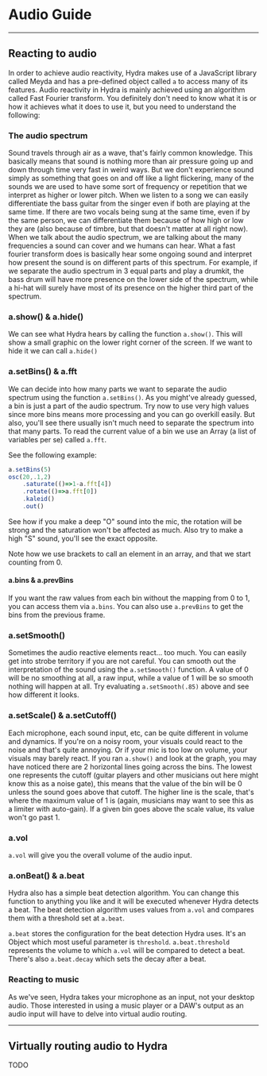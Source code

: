 # Audio Guide
---

## Reacting to audio

In order to achieve audio reactivity, Hydra makes use of a JavaScript library called Meyda and has a pre-defined object called `a` to access many of its features. Audio reactivity in Hydra is mainly achieved using an algorithm called Fast Fourier transform. You definitely don't need to know what it is or how it achieves what it does to use it, but you need to understand the following:

### The audio spectrum

Sound travels through air as a wave, that's fairly common knowledge. This basically means that sound is nothing more than air pressure going up and down through time very fast in weird ways. But we don't experience sound simply as something that goes on and off like a light flickering, many of the sounds we are used to have some sort of frequency or repetition that we interpret as higher or lower pitch. 
When we listen to a song we can easily differentiate the bass guitar from the singer even if both are playing at the same time. If there are two vocals being sung at the same time, even if by the same person, we can differentiate them because of how high or low they are (also because of timbre, but that doesn't matter at all right now).
When we talk about the audio spectrum, we are talking about the many frequencies a sound can cover and we humans can hear.
What a fast fourier transform does is basically hear some ongoing sound and interpret how present the sound is on different parts of this spectrum. For example, if we separate the audio spectrum in 3 equal parts and play a drumkit, the bass drum will have more presence on the lower side of the spectrum, while a hi-hat will surely have most of its presence on the higher third part of the spectrum.

### a.show() & a.hide()

We can see what Hydra hears by calling the function `a.show()`. This will show a small graphic on the lower right corner of the screen. If we want to hide it we can call `a.hide()`

### a.setBins() & a.fft 

We can decide into how many parts we want to separate the audio spectrum using the function `a.setBins()`. As you might've already guessed, a bin is just a part of the audio spectrum. Try now to use very high values since more bins means more processing and you can go overkill easily. But also, you'll see there usually isn't much need to separate the spectrum into that many parts.
To read the current value of a bin we use an Array (a list of variables per se) called `a.fft`.

See the following example:

```javascript
a.setBins(5)
osc(20,.1,2)
	.saturate(()=>1-a.fft[4])
	.rotate(()=>a.fft[0])
	.kaleid()
	.out()
```

See how if you make a deep "O" sound into the mic, the rotation will be strong and the saturation won't be affected as much. Also try to make a high "S" sound, you'll see the exact opposite.

Note how we use brackets to call an element in an array, and that we start counting from 0.

#### a.bins & a.prevBins

If you want the raw values from each bin without the mapping from 0 to 1, you can access them via  `a.bins`. You can also use `a.prevBins` to get the bins from the previous frame.

### a.setSmooth()

Sometimes the audio reactive elements react... too much. You can easily get into strobe territory if you are not careful. You can smooth out the interpretation of the sound using the `a.setSmooth()` function. A value of 0 will be no smoothing at all, a raw input, while a value of 1 will be so smooth nothing will happen at all. Try evaluating `a.setSmooth(.85)` above and see how different it looks.

### a.setScale() & a.setCutoff()

Each microphone, each sound input, etc, can be quite different in volume and dynamics. If you're on a noisy room, your visuals could react to the noise and that's quite annoying. Or if your mic is too low on volume, your visuals may barely react.
If you ran `a.show()` and look at the graph, you may have noticed there are 2 horizontal lines going across the bins. The lowest one represents the cutoff (guitar players and other musicians out here might know this as a noise gate), this means that the value of the bin will be 0 unless the sound goes above that cutoff. The higher line is the scale, that's where the maximum value of 1 is (again, musicians may want to see this as a limiter with auto-gain). If a given bin goes above the scale value, its value won't go past 1.

### a.vol

`a.vol` will give you the overall volume of the audio input.

### a.onBeat() & a.beat

Hydra also has a simple beat detection algorithm. You can change this function to anything you like and it will be executed whenever Hydra detects a beat. The beat detection algorithm uses values from `a.vol` and compares them with a threshold set at `a.beat`.

`a.beat` stores the configuration for the beat detection Hydra uses. It's an Object which most useful parameter is `threshold`. `a.beat.threshold` represents the volume to which `a.vol` will be compared to detect a beat. There's also `a.beat.decay` which sets the decay after a beat.

### Reacting to music

As we've seen, Hydra takes your microphone as an input, not your desktop audio. Those interested in using a music player or a DAW's output as an audio input will have to delve into virtual audio routing.

---

## Virtually routing audio to Hydra

TODO